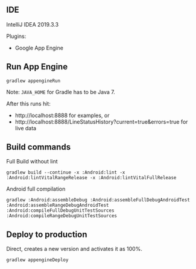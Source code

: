 ## IDE
IntelliJ IDEA 2019.3.3

Plugins:
 * Google App Engine

## Run App Engine

```console
gradlew appengineRun
```

Note: `JAVA_HOME` for Gradle has to be Java 7.

After this runs hit:
 * http://localhost:8888 for examples, or
 * http://localhost:8888/LineStatusHistory?current=true&errors=true for live data

## Build commands
Full Build without lint
```
gradlew build --continue -x :Android:lint -x :Android:lintVitalRangeRelease -x :Android:lintVitalFullRelease
```
Android full compilation
```
gradlew :Android:assembleDebug :Android:assembleFullDebugAndroidTest :Android:assembleRangeDebugAndroidTest :Android:compileFullDebugUnitTestSources :Android:compileRangeDebugUnitTestSources
```

## Deploy to production
Direct, creates a new version and activates it as 100%.
```
gradlew appengineDeploy
```
